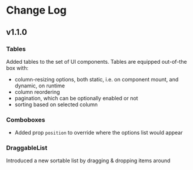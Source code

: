 # Change Log

## v1.1.0

### Tables
Added tables to the set of UI components. Tables are equipped out-of-the box with:
- column-resizing options, both static, i.e. on component mount, and dynamic, on runtime
- column reordering
- pagination, which can be optionally enabled or not
- sorting based on selected column

### Comboboxes
- Added prop `position` to override where the options list would appear

### DraggableList
Introduced a new sortable list by dragging & dropping items around 